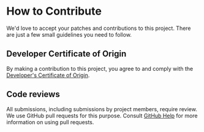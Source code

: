 # How to Contribute

We'd love to accept your patches and contributions to this project. There are
just a few small guidelines you need to follow.

## Developer Certificate of Origin

By making a contribution to this project, you agree to and comply with the
[Developer's Certificate of Origin](DCO).

## Code reviews

All submissions, including submissions by project members, require review. We
use GitHub pull requests for this purpose. Consult
[GitHub Help](https://help.github.com/articles/about-pull-requests/) for more
information on using pull requests.